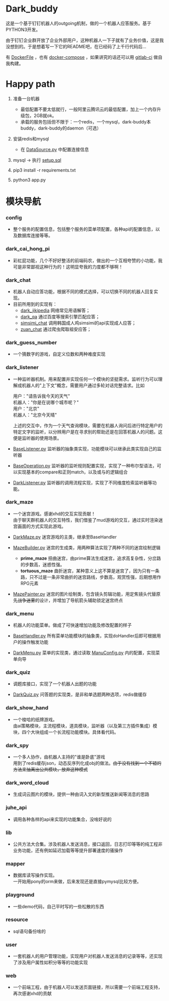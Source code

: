 # Dark_buddy

这是一个基于钉钉机器人的outgoing机制，做的一个机器人应答服务。基于PYTHON3开发。

由于钉钉企业群开放了企业外部用户，这种机器人一下子就有了业务价值，这是我没想到的。于是想着写一下它的README吧，在已经码了上千行代码后...

有 [DockerFile](https://github.com/genji9071/Dark_buddy/blob/master/Dockerfile) ，也有 [docker-compose](https://github.com/genji9071/Dark_buddy/blob/master/docker-compose.yml) ，如果讲究的话还可以用 [gitlab-ci](https://github.com/genji9071/Dark_buddy/blob/master/.gitlab-ci.yml) 做自我构建。



# Happy path

1. 准备一台机器
    - 最低配置不要太低就行，一般阿里云腾讯云的最低配置，加上一个内存升级包，2GB就ok。
    - 承载的服务包括但不限于：一个redis，一个mysql，dark-buddy本buddy，dark-buddy的daemon（可选）

2. 安装redis和mysql
    - 在 [DataSource.py](https://github.com/genji9071/Dark_buddy/blob/master/config/DataSource.py) 中配置连接信息

3. mysql -> 执行 [setup.sql](https://github.com/genji9071/Dark_buddy/blob/master/resource/setup.sql)

4. pip3 install -r requirements.txt

5. python3 app.py



# 模块导航

### config
+ 整个服务的配置信息，包括整个服务的菜单项配置，各种api的配置信息，以及数据库连接等等。

### dark_cai_hong_pi
+ 彩虹屁功能，几个不好好整活的前端码农，做出的一个互相夸赞的小功能，我可是非常鄙视这种行为的！这明显夸我的力度都不够啊！

### dark_chat
+ 机器人自动应答功能，根据不同的模式选择，可以切换不同的机器人回复实现。
+ 目前所用到的实现有：
    + [dark_jikipedia](https://github.com/genji9071/Dark_buddy/blob/master/dark_chat/dark_jikipedia) 网络常见用语解答；
    + [dark_qa](https://github.com/genji9071/Dark_buddy/blob/master/dark_chat/dark_qa) 通过百度等搜索引擎匹配应答；
    + [simsimi_chat](https://github.com/genji9071/Dark_buddy/blob/master/dark_chat/simsimi_chat) 调用韩国成人鸡simsimi的api实现成人应答；
    + [zuan_chat](https://github.com/genji9071/Dark_buddy/blob/master/dark_chat/zuan_chat) 通过爬虫爬取祖安应答；

### dark_guess_number
+ 一个猜数字的游戏，自定义位数和两种难度实现

### dark_listener
+ 一种监听器机制。用来配置并实现任何一个模块的坚挺需求。监听行为可以理解成机器人的"上下文"概念，需要用户通过多轮对话完整请求。比如  

    用户："请告诉我今天的天气"  
    机器人："你是在说哪个城市呢？"  
    用户："北京"  
    机器人："北京今天晴"  

    上述的交互中，作为一个天气查询模块，需要在机器人询问后进行特定用户的特定文字的监听，以分辨用户是在寻求别的帮助还是在回答机器人的问题。这便是监听器的使用场景。
    
+ [BaseListener.py](https://github.com/genji9071/Dark_buddy/blob/master/dark_listener/BaseListener.py) 监听器的抽象类实现，功能模块可以继承此类实现自己的监听器

+ [BaseOperation.py](https://github.com/genji9071/Dark_buddy/blob/master/dark_listener/BaseOperation.py) 监听器的监听规则配置实现，实现了一种布尔型语法，可以实现基本的compare和正则match，以及或与的逻辑组合

+ [DarkListener.py](https://github.com/genji9071/Dark_buddy/blob/master/dark_listener/DarkListener.py) 监听器的调用流程实现，实现了不同维度检索监听器等功能。


### dark_maze
+ 一个迷宫游戏。感谢xhd的交互实现贡献！  
    由于聊天群机器人的交互特性，我们借鉴了mud游戏的交互，通过实时渲染迷宫画面的方式实现此游戏。
    
+ [DarkMaze.py](https://github.com/genji9071/Dark_buddy/blob/master/dark_maze/DarkMaze.py) 迷宫游戏的主类，继承至BaseHandler

+ [MazeBuilder.py](https://github.com/genji9071/Dark_buddy/blob/master/dark_maze/MazeBuilder.py) 迷宫的生成类，用两种算法实现了两种不同的迷宫绘制逻辑  
    + **prime_maze** 扭曲迷宫，由prime算法生成迷宫，追求高复杂性，分岔路的步数高，迷惑性强。
    + **tortuous_maze** 曲折迷宫，某种意义上这不算是迷宫了，因为只有一条路，只不过是一条非常曲折的迷宫路线，步数高，观赏性强，后期想用作RPG元素 

+ [MazePainter.py](https://github.com/genji9071/Dark_buddy/blob/master/dark_maze/MazePainter.py) 迷宫的图片绘制类，包含镜头剪辑功能，用定焦镜头代替原先~~战争迷雾~~的设计，并增加了导航箭头辅助锁定迷宫终点


### dark_menu
+ 机器人的功能菜单。做成了可快速增加功能及修改配置的样子

+ [BaseHandler.py](https://github.com/genji9071/Dark_buddy/blob/master/dark_menu/BaseHandler.py) 所有菜单功能模块的抽象类，实现doHandler后即可根据用户的操作触发功能

+ [DarkMenu.py](https://github.com/genji9071/Dark_buddy/blob/master/dark_menu/DarkMenu.py) 菜单的实现类，通过读取 [ManuConfig.py](https://github.com/genji9071/Dark_buddy/blob/master/config/ManuConfig.py) 内的配置，实现菜单向导


### dark_quiz
+ 调题库接口，实现了一个机器人出题的功能

+ [DarkQuiz.py](https://github.com/genji9071/Dark_buddy/blob/master/dark_quiz/DarkQuiz.py) 问答题的实现类，是非和单选题两种选项，redis做缓存


### dark_show_hand
+ 一个梭哈的纸牌游戏。  
    由ai策略模块，主流程模块，道具模块，监听器（以及第三方插件集成）模块，四个大块组成一个长流程功能模块。具体看代码。
    
    
### dark_spy
+ 一个多人协作，由机器人主持的"谁是卧底"游戏  
    用到了redis缓存json，动态反序列化成obj的做法。~~由于没有找到一个不错的方法来抽离出公共模块，放弃这种模式~~


### dark_word_cloud
+ 生成词云图片的模块，提供一种由词入文的新型推送新闻等消息的思路  


### juhe_api
+ 调用各种各样的api来实现的功能集合，没啥好说的


### lib
+ 公共方法大合集。涉及机器人发送消息，接口返回，日志打印等等的纯工程非业务功能，还有例如延迟加载等等提升部署速度的骚操作


### mapper
+ 数据库读写操作实现。  
    一开始用pony的orm来做，后来发现还是直接pymysql比较方便。
    

### playground
+ 一些demo代码，自己平时写的一些松散的东西


### resource
+ sql语句备份啥的


### user
+ 一套机器人的用户管理功能，实现用户对机器人发送消息的记录等等，还实现了涉及用户属性如积分等等的功能实现


### web
+ 一个前端工程，由于机器人可以发送页面链接，所以需要一个前端工程支持，再次感谢xhd的贡献


